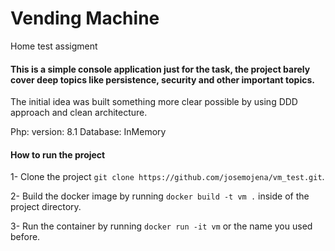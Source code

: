 # Vending Machine
Home test assigment

#### This is a simple console application just for the task, the project barely cover deep topics like persistence, security and other important topics.

The initial idea was built something more clear possible by using DDD approach and clean architecture.

Php: version: 8.1
Database: InMemory


#### How to run the project

1- Clone the project `git clone https://github.com/josemojena/vm_test.git`.

2- Build the docker image by running `docker build -t vm .` inside of the project directory.

3- Run the container by running `docker run -it vm` or the name you used before.
